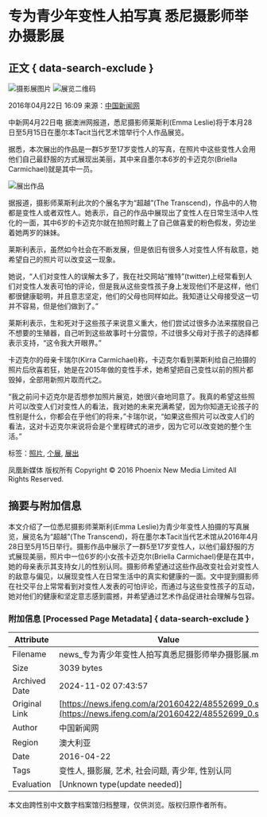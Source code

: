 # 专为青少年变性人拍写真 悉尼摄影师举办摄影展

## 正文 { data-search-exclude }


![摄影展图片](http://y3.ifengimg.com/a/2016/0414/ab605e5e0631dd6size71_w300_h300.jpg)
![展览二维码](http://h2.ifengimg.com/0f56ee67a4c375c2/2013/1106/indeccode.png)

2016年04月22日 16:09 来源：[中国新闻网](http://www.chinanews.com/gj/2016/04-22/7844610.shtml)

中新网4月22日电 据澳洲网报道，悉尼摄影师莱斯利(Emma Leslie)将于本月28日至5月15日在墨尔本Tacit当代艺术馆举行个人作品展览。

据悉，本次展出的作品是一群5岁至17岁变性人的写真，在照片中这些变性人会用他们自己最舒服的方式展现出美丽，其中来自墨尔本6岁的卡迈克尔(Briella Carmichael)就是其中一员。

![展出作品](http://y3.ifengimg.com/cmpp/2016/04/22/16/18e74c34-0fa0-4b07-b727-c5ce73b1b82a_size59_w500_h282.jpg)

据报道，摄影师莱斯利此次的个展名字为“超越”(The Transcend)，作品中的人物都是变性人或者双性人。她表示，自己的作品中展现出了变性人在日常生活中人性化的一面，其中6岁的卡迈克尔就在拍照时戴上了自己做喜爱的粉色假发，旁边坐着她两岁的妹妹。

莱斯利表示，虽然如今社会在不断发展，但是依旧有很多人对变性人怀有敌意，她希望自己的照片可以改变这一现象。

她说，“人们对变性人的误解太多了，我在社交网站“推特”(twitter)上经常看到人们对变性人发表可怕的评论，但是我从这些变性孩子身上发现他们不是这样，他们都很健康聪明，并且意志坚定，他们的父母也同样如此。我知道让父母接受这一切并不容易，但是他们做到了。”

莱斯利表示，生和死对于这些孩子来说意义重大，他们尝试过很多办法来摆脱自己不想要的生殖器，自己听到这些故事时十分震惊，不过很多父母对于孩子的选择都表示支持，“这令我大开眼界。”

卡迈克尔的母亲卡瑞尔(Kirra Carmichael)称，卡迈克尔看到莱斯利给自己拍摄的照片后欣喜若狂，她是在2015年做的变性手术，她希望把自己变性以前的照片都毁掉，全部用新照片取而代之。

“我之前问卡迈克尔是否想参加照片展览，她很兴奋地同意了。我真的希望这些照片可以改变人们对变性人的看法，我对她的未来充满希望，因为你知道无论孩子的性别是什么，你都会在乎他们的将来，”卡瑞尔说，“如果这些照片可以改变人们的看法，这对卡迈克尔来说将会是个里程碑式的进步，因为它可以改变她的整个生活。”

标签：[照片](http://search.ifeng.com/sofeng/search.action?c=1&q=%E7%85%A7%E7%89%87), [个展](http://search.ifeng.com/sofeng/search.action?c=1&q=%E4%B8%AA%E5%B1%95), [展出](http://search.ifeng.com/sofeng/search.action?c=1&q=%E5%B1%95%E5%87%BA)

凤凰新媒体 版权所有 Copyright © 2016 Phoenix New Media Limited All Rights Reserved.

## 摘要与附加信息

<!-- tcd_abstract -->
本文介绍了一位悉尼摄影师莱斯利(Emma Leslie)为青少年变性人拍摄的写真展览，展览名为“超越”(The Transcend)，将在墨尔本Tacit当代艺术馆从2016年4月28日至5月15日举行。摄影作品中展示了一群5至17岁变性人，以他们最舒服的方式展现美丽，照片中一位6岁的小女孩卡迈克尔(Briella Carmichael)便是在其中，她的母亲表示其支持女儿的性别认同。摄影师希望通过这些作品改变社会对变性人的敌意与偏见，以展现变性人在日常生活中的真实和健康的一面。文中提到摄影师在社交平台上常常看到对变性人发表的可怕评论，而通过与这些变性孩子的互动，她对他们的健康和坚定意志感到震撼，并希望通过艺术作品促进社会理解与包容。
<!-- tcd_abstract_end -->

### 附加信息 [Processed Page Metadata] { data-search-exclude }

| Attribute       | Value                                  |
|-----------------|----------------------------------------|
| Filename        | news_专为青少年变性人拍写真悉尼摄影师举办摄影展.md                             |
| Size            | 3039 bytes                           |
| Archived Date   | 2024-11-02 07:43:57                             |
| Original Link   | [https://news.ifeng.com/a/20160422/48552699_0.shtml](https://news.ifeng.com/a/20160422/48552699_0.shtml)                       |
| Author          | 中国新闻网                               |
| Region          | 澳大利亚                               |
| Date            | 2016-04-22                                 |
| Tags            | 变性人, 摄影展, 艺术, 社会问题, 青少年, 性别认同                                 |
| Evaluation            | [Unknown type(update needed)]                                 |
<!-- tcd_table_end -->

本文由跨性别中文数字档案馆归档整理，仅供浏览。版权归原作者所有。
